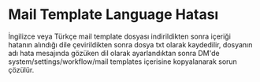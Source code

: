 # Mail Template Language Hatası

İngilizce veya Türkçe mail template dosyası indirildikten sonra içeriği hatanın alındığı dile çevirildikten sonra dosya txt olarak kaydedilir, dosyanın adı hata mesajında gözüken dil olarak ayarlandıktan sonra DM'de system/settings/workflow/mail templates içerisine kopyalanarak sorun çözülür.